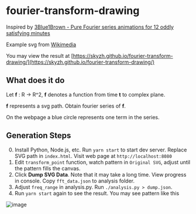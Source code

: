 # fourier-transform-drawing

Inspired by [3Blue1Brown - Pure Fourier series animations for 12 oddly satisfying minutes
](https://www.youtube.com/watch?v=-qgreAUpPwM)

Example svg from [Wikimedia](https://commons.wikimedia.org/wiki/Category:SVG_musical_notation#/media/File:Do_Mayor_armadura.svg)

You may view the result at [https://skyzh.github.io/fourier-transform-drawing/](https://skyzh.github.io/fourier-transform-drawing/)

## What does it do

Let **f** : R -> R^2, **f** denotes a function from time **t** to complex plane.

**f** represents a svg path. Obtain fourier series of **f**.

On the webpage a blue circle represents one term in the series.

## Generation Steps

0. Install Python, Node.js, etc. Run `yarn start` to start dev server. Replace SVG path in `index.html`. Visit web page at `http://localhost:8080`
1. Edit `transform_point` function, watch pattern in `Original SVG`, adjust until the pattern fills the canvas.
2. Click **Dump SVG Data**. Note that it may take a long time. View progress in console. Copy `fft_data.json` to analysis folder.
3. Adjust `freq_range` in analysis.py. Run `./analysis.py > dump.json`.
4. Run `yarn start` again to see the result. You may see pattern like this

![image](https://user-images.githubusercontent.com/4198311/60770543-87b65b80-a10e-11e9-9de0-01c8f029b094.png)

